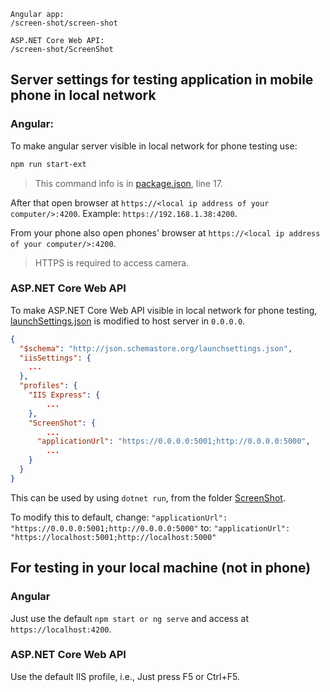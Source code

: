 ```
Angular app: 
/screen-shot/screen-shot

ASP.NET Core Web API: 
/screen-shot/ScreenShot 
```

## Server settings for testing application in mobile phone in local network
### Angular:

To make angular server visible in local network for phone testing use:

```bash
npm run start-ext
```
> This command info is in [package.json](/screen-shot/package.json), line 17.

After that open browser at `https://<local ip address of your computer/>:4200`.
Example: `https://192.168.1.38:4200`.

From your phone also open phones' browser at `https://<local ip address of your computer/>:4200`.

> HTTPS is required to access camera.

### ASP.NET Core Web API 

To make ASP.NET Core Web API visible in local network for phone testing, [launchSettings.json](/ScreenShot/ScreenShot/Properties/launchSettings.json) is modified to host server in `0.0.0.0`.

```json
{
  "$schema": "http://json.schemastore.org/launchsettings.json",
  "iisSettings": {
    ...
  },
  "profiles": {
    "IIS Express": {
        ...
    },
    "ScreenShot": {
        ...
      "applicationUrl": "https://0.0.0.0:5001;http://0.0.0.0:5000",
        ...
    }
  }
}
```
This can be used by using `dotnet run`, from the folder [ScreenShot](/ScreenShot/ScreenShot/).

To modify this to default, change:
`"applicationUrl": "https://0.0.0.0:5001;http://0.0.0.0:5000"`
to:
`"applicationUrl": "https://localhost:5001;http://localhost:5000"`

## For testing in your local machine (not in phone)

### Angular

Just use the default `npm start or ng serve` and access at `https://localhost:4200`.

### ASP.NET Core Web API

Use the default IIS profile, i.e., Just press F5 or Ctrl+F5.